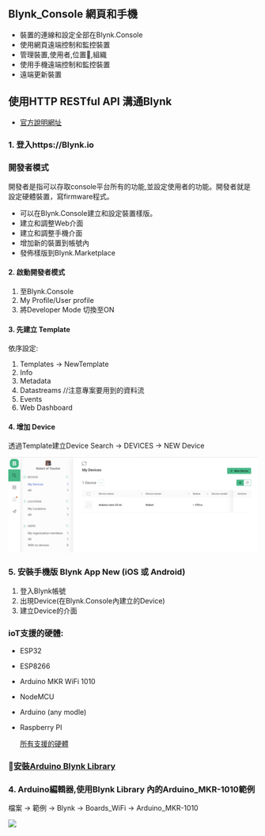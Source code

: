 ## Blynk_Console 網頁和手機
- 裝置的連線和設定全部在Blynk.Console
- 使用網頁遠端控制和監控裝置
- 管理裝置,使用者,位置,組織
- 使用手機遠端控制和監控裝置
- 遠端更新裝置

## 使用HTTP RESTful API 溝通Blynk
- [官方說明網址](https://docs.blynk.io/en/blynk.cloud/device-https-api)



### 1. 登入https://Blynk.io

###  開發者模式
開發者是指可以存取console平台所有的功能,並設定使用者的功能。開發者就是設定硬體裝置，寫firmware程式。

- 可以在Blynk.Console建立和設定裝置樣版。
- 建立和調整Web介面
- 建立和調整手機介面
- 增加新的裝置到帳號內
- 發佈樣版到Blynk.Marketplace



#### 2. 啟動開發者模式

1. 至Blynk.Console
2. My Profile/User profile
3. 將Developer Mode 切換至ON 

#### 3. 先建立 Template

依序設定:
1. Templates -> NewTemplate
2. Info
3. Metadata
4. Datastreams //注意專案要用到的資料流
5. Events
6. Web Dashboard


#### 4. 增加 Device

透過Template建立Device
Search -> DEVICES -> NEW Device

![](pic1.png)


###  5. 安裝手機版 Blynk App New (iOS 或 Android)

1. 登入Blynk帳號
2. 出現Device(在Blynk.Console內建立的Device)
3. 建立Device的介面

###  ioT支援的硬體:
- ESP32
- ESP8266
- Arduino MKR WiFi 1010
- NodeMCU
- Arduino (any modle)
- Raspberry PI

	[所有支援的硬體](https://docs.blynk.io/en/blynk.edgent/supported-boards)
	
###  [安裝Arduino Blynk Library](https://github.com/blynkkk/blynk-library)

### 4. Arduino編輯器,使用Blynk Library 內的Arduino_MKR-1010範例
檔案 -> 範例 -> Blynk -> Boards_WiFi -> Arduino_MKR-1010

![](./images/pic1.png)